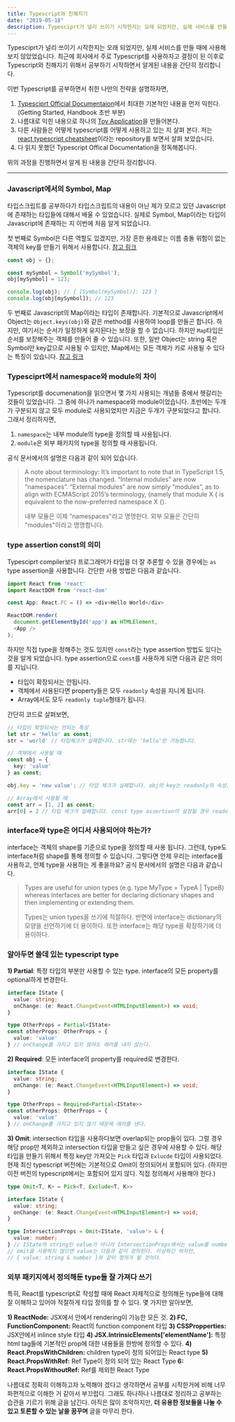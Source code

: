 ```yaml
---
title: Typescript와 친해지기
date: "2019-05-18"
description: Typesciprt가 널리 쓰이기 시작한지는 오래 되었지만, 실제 서비스를 만들 때에 사용해보지 않았었습니다. 최근에 회사에서 주로 Typescript를 사용하자고 결정이 된 이후로 Typescript와 친해지기 위해서 공부하기 시작하면서 알게된 내용을 간단히 정리합니다.
---
```


Typesciprt가 널리 쓰이기 시작한지는 오래 되었지만, 실제 서비스를 만들 때에 사용해보지 않았었습니다. 최근에 회사에서 주로 Typescript를 사용하자고 결정이 된 이후로 Typescript와 친해지기 위해서 공부하기 시작하면서 알게된 내용을 간단히 정리합니다.

이번 Typescript를 공부하면서 취한 나만의 전략을 설명하자면,

1) [Typesciprt Official Documentaion](https://www.typescriptlang.org/docs/home.html)에서 최대한 기본적인 내용을 먼저 익힌다. (Getting Started, Handbook 초반 부분)
2) 나름대로 익힌 내용으로 하나의 [Toy Application](https://github.com/impressor615/learn-typescript)을 만들어본다.
3) 다른 사람들은 어떻게 typescript를 어떻게 사용하고 있는 지 살펴 본다. 저는 [react typescript cheatsheet](https://github.com/typescript-cheatsheets/react-typescript-cheatsheet)이라는 repository를 보면서 살펴 보았습니다.
4) 다 읽지 못했던 Typescript Offical Documentation을 정독해봅니다.

위의 과정을 진행하면서 알게 된 내용을 간단히 정리합니다.

-----------

### Javascript에서의 Symbol, Map

타입스크립트를 공부하다가 타입스크립트의 내용이 아닌 제가 모르고 있던 Javascript에 존재하는 타입들에 대해서 배울 수 있었습니다. 실제로 Symbol, Map이라는 타입이 Javascript에 존재하는 지 이번에 처음 알게 되었습니다.

첫 번째로 Symbol은 다른 역할도 있겠지만, 가장 흔한 용례로는 이름 충돌 위험이 없는 객체의 key를 만들기 위해서 사용합니다. [참고 링크](https://poiemaweb.com/es6-symbol)

```javascript
const obj = {};

const mySymbol = Symbol('mySymbol');
obj[mySymbol] = 123;

console.log(obj); // { [Symbol(mySymbol)]: 123 }
console.log(obj[mySymbol]); // 123
```

두 번째로 Javascript의 Map이라는 타입이 존재합니다. 기본적으로 Javascript에서 Object는 `Object.keys(obj)`와 같은 method를 사용하여 loop를 만들곤 합니다. 하지만, 여기서는 순서가 일정하게 유지된다는 보장을 할 수 없습니다. 하지만 `Map`타입은 순서를 보장해주는 객체를 만들어 줄 수 있습니다. 또한, 일반 Object는 string 혹은 Symbol만 key값으로 사용될 수 있지만, Map에서는 모든 객체가 키로 사용될 수 있다는 특징이 있습니다. [참고 링크](https://developer.mozilla.org/ko/docs/Web/JavaScript/Reference/Global_Objects/Map)

### Typesciprt에서 namespace와 module의 차이

Typescript를 documenation을 읽으면서 몇 가지 사용되는 개념들 중에서 헷갈리는 것들이 있었습니다. 그 중에 하나가 namespace와 module이었습니다. 초반에는 두개가 구분되지 않고 모두 module로 사용되었지만 지금은 두개가 구분되었다고 합니다. 그래서 정리하자면,

1) `namespace`는 내부 module의 type을 정의할 때 사용됩니다.
2) `module`은 외부 패키지의 type을 정의할 때 사용됩니다.

공식 문서에서의 설명은 다음과 같이 되어 있습니다.

> A note about terminology: It’s important to note that in TypeScript 1.5, the nomenclature has changed. “Internal modules” are now “namespaces”. “External modules” are now simply “modules”, as to align with ECMAScript 2015’s terminology, (namely that module X { is equivalent to the now-preferred namespace X {).
>
> 내부 모듈은 이제 "namespaces"라고 명명한다. 외부 모듈은 간단히 "modules"이라고 명명합니다.

### type assertion const의 의미

Typesciprt compiler보다 프로그래머가 타입을 더 잘 추론할 수 있을 경우에는 `as` type assertion을 사용합니다. 간단한 사용 방법은 다음과 같습니다.

```typescript
import React from 'react'
import ReactDOM from 'react-dom'

const App: React.FC = () => <div>Hello World</div>

ReactDOM.render(
  document.getElementById('app') as HTMLElement,
  <App />
);
```

하지만 직접 type을 정해주는 것도 있지만 `const`라는 type assertion 방법도 있다는 것을 알게 되었습니다. type assertion으로 `const`를 사용하게 되면 다음과 같은 의미를 지닙니다.

- 타입이 확장되서는 안됩니다.
- 객체에서 사용된다면 property들은 모두 `readonly` 속성을 지니게 됩니다. 
- Array에서도 모두 `readonly tuple`형태가 됩니다.

간단히 코드로 살펴보면,

```typescript
// 타입이 확장되서는 안되는 특성
let str = 'hello' as const;
str = 'world' // 타입체크가 실패합니다. str에는 'hello'만 가능합니다.

// 객체에서 사용될 때
const obj = {
  key: 'value'
} as const;

obj.key = 'new value'; // 타입 체크가 실패합니다. obj의 key는 readonly의 속성을 지닙니다.

// Array에서 사용될 때
const arr = [1, 2] as const;
arr[0] = 2 // 타입 체크가 실패합니다. const type assertion이 설정될 경우 readonly tuple로 compile됩니다.
```

### interface와 type은 어디서 사용되어야 하는가?

interface는 객체의 shape를 기준으로 type을 정의할 때 사용 됩니다. 그런데, type도 interface처럼 shape를 통해 정의할 수 있습니다. 그렇다면 언제 우리는 interface를 사용하고, 언제 type을 사용하는 게 좋을까요? 공식 문서에서의 설명은 다음과 같습니다.

> Types are useful for union types (e.g. type MyType = TypeA | TypeB) whereas Interfaces are better for declaring dictionary shapes and then implementing or extending them.
>
> Types는 union types을 쓰기에 적절하다. 반면에 interface는 dictionary의 모양을 선언하기에 더 용이하다. 또한 interface는 해당 type을 확장하기에 더 용이하다.

### 알아두면 쓸데 있는 typescript type

**1) Partial**: 특정 타입의 부분만 사용할 수 있는 type. interface의 모든 property를 optional하게 변경한다.

```typescript
interface IState {
  value: string;
  onChange: (e: React.ChangeEvent<HTMLInputElement>) => void;
}

type OtherProps = Partial<IState>
const otherProps: OtherProps = {
  value: 'value'
} // onChange를 가지고 있지 않아도 에러를 내지 않는다.
```

**2) Required**: 모든 interface의 property를 required로 변경한다.

```typescript
interface IState {
  value: string;
  onChange: (e: React.ChangeEvent<HTMLInputElement>) => void;
}

type OtherProps = Required<Partial<IState>>
const otherProps: OtherProps = {
  value: 'value'
} // onChange를 가지고 있지 않기 때문에 에러를 낸다.
```

**3) Omit**: intersection 타입을 사용하다보면 overlap되는 prop들이 있다. 그럴 경우 해당 prop만 제외하고 intersection 타입을 만들고 싶은 경우에 사용할 수 있다. 해당 타입을 만들기 위해서 특정 key만 가져오는 `Pick` 타입과 `Exlucde` 타입이 사용되었다. 현재 최신 typescript 버전에는 기본적으로 Omit이 정의되어서 포함되어 있다. (하지만 이전 버전의 typescript에서는 포함되어 있지 않다. 직접 정의해서 사용해야 한다.)

```typescript
type Omit<T, K> = Pick<T, Exclude<T, K>>

interface IState {
  value: string;
  onChange: (e: React.ChangeEvent<HTMLInputElement>) => void;
}

type IntersectionProps = Omit<IState, 'value'> & {
  value: number;
} // IState의 string인 value가 아니라 IntersectionProps에서는 value를 number로 사용한다.
// omit을 사용하지 않으면 value는 다음과 같이 정의된다. 이상하긴 하지만,
// { value: string & number }와 같이 정의가 될 것이다.
```

### 외부 패키지에서 정의해둔 type들 잘 가져다 쓰기

특히, React를 typescript로 작성할 때에 React 자체적으로 정의해둔 type들에 대해 잘 이해하고 있어야 적절하게 타입 정의를 할 수 있다.
몇 가지만 알아보면,

**1) ReactNode:** JSX에서 안에서 rendering이 가능한 모든 것.
**2) FC, FunctionComponent:** React의 function component 타입
**3) CSSPropperties:** JSX안에서 inlince style 타입
**4) JSX.IntrinsicElements['elementName']:** 특정 html tag들에 기본적인 prop에 대한 내용들을 한방에 정의할 수 있다.
**4) React.PropsWithChildren<PropType>:** children type이 정의 되어있는 React type
**5) React.PropsWithRef<PropType>:** Ref Type이 정의 되어 있는 React Type
**6: React.PropsWithoutRef<PropType>:** Ref를 제외한 React Type

나름대로 정확히 이해하고자 노력해야 겠다고 생각하면서 공부를 시작한거에 비해 너무 파편적으로 이해한 거 같아서 부끄럽다. 그래도 하나하나 나름대로 정리하고 공부하는 습관을 기르기 위해 글을 남긴다. 아직은 많이 조악하지만, **더 유용한 정보들을 나눌 수 있고 토론할 수 있는 날을 꿈꾸며** 글을 마무리 한다.
